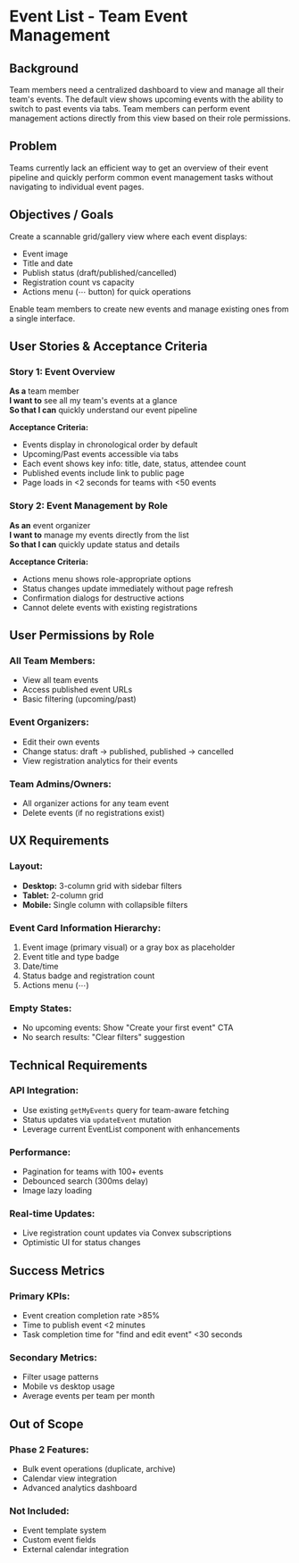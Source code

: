 # Event List - Team Event Management

## Background
Team members need a centralized dashboard to view and manage all their team's events. The default view shows upcoming events with the ability to switch to past events via tabs. Team members can perform event management actions directly from this view based on their role permissions.

## Problem
Teams currently lack an efficient way to get an overview of their event pipeline and quickly perform common event management tasks without navigating to individual event pages.

## Objectives / Goals
Create a scannable grid/gallery view where each event displays:
- Event image
- Title and date
- Publish status (draft/published/cancelled)
- Registration count vs capacity
- Actions menu (⋯ button) for quick operations

Enable team members to create new events and manage existing ones from a single interface.

## User Stories & Acceptance Criteria

### Story 1: Event Overview
**As a** team member  
**I want to** see all my team's events at a glance  
**So that I can** quickly understand our event pipeline

**Acceptance Criteria:**
- Events display in chronological order by default
- Upcoming/Past events accessible via tabs
- Each event shows key info: title, date, status, attendee count
- Published events include link to public page
- Page loads in <2 seconds for teams with <50 events

### Story 2: Event Management by Role
**As an** event organizer  
**I want to** manage my events directly from the list  
**So that I can** quickly update status and details

**Acceptance Criteria:**
- Actions menu shows role-appropriate options
- Status changes update immediately without page refresh
- Confirmation dialogs for destructive actions
- Cannot delete events with existing registrations

## User Permissions by Role

### All Team Members:
- View all team events
- Access published event URLs
- Basic filtering (upcoming/past)

### Event Organizers:
- Edit their own events
- Change status: draft → published, published → cancelled
- View registration analytics for their events

### Team Admins/Owners:
- All organizer actions for any team event
- Delete events (if no registrations exist)

## UX Requirements

### Layout:
- **Desktop:** 3-column grid with sidebar filters
- **Tablet:** 2-column grid
- **Mobile:** Single column with collapsible filters

### Event Card Information Hierarchy:
1. Event image (primary visual) or a gray box as placeholder
2. Event title and type badge
3. Date/time
4. Status badge and registration count
5. Actions menu (⋯)

### Empty States:
- No upcoming events: Show "Create your first event" CTA
- No search results: "Clear filters" suggestion

## Technical Requirements

### API Integration:
- Use existing `getMyEvents` query for team-aware fetching
- Status updates via `updateEvent` mutation
- Leverage current EventList component with enhancements

### Performance:
- Pagination for teams with 100+ events
- Debounced search (300ms delay)
- Image lazy loading

### Real-time Updates:
- Live registration count updates via Convex subscriptions
- Optimistic UI for status changes

## Success Metrics

### Primary KPIs:
- Event creation completion rate >85%
- Time to publish event <2 minutes
- Task completion time for "find and edit event" <30 seconds

### Secondary Metrics:
- Filter usage patterns
- Mobile vs desktop usage
- Average events per team per month

## Out of Scope

### Phase 2 Features:
- Bulk event operations (duplicate, archive)
- Calendar view integration
- Advanced analytics dashboard

### Not Included:
- Event template system
- Custom event fields
- External calendar integration 
